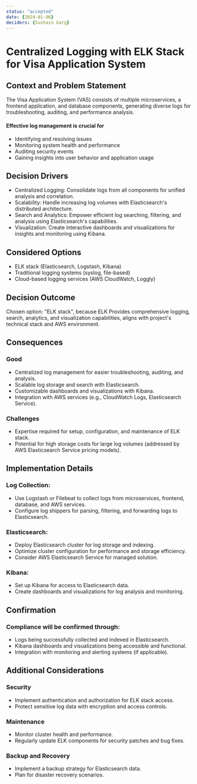 ```yaml
---
status: "accepted"
date: {2024-01-06}
deciders: {Sushain Garg}
---
```

# Centralized Logging with ELK Stack for Visa Application System

## Context and Problem Statement

The Visa Application System (VAS) consists of multiple microservices, a frontend application, and database components, generating diverse logs for troubleshooting, auditing, and performance analysis.

#### Effective log management is crucial for

* Identifying and resolving issues
* Monitoring system health and performance
* Auditing security events
* Gaining insights into user behavior and application usage


## Decision Drivers

* Centralized Logging: Consolidate logs from all components for unified analysis and correlation.
* Scalability: Handle increasing log volumes with Elasticsearch's distributed architecture.
* Search and Analytics: Empower efficient log searching, filtering, and analysis using Elasticsearch's capabilities.
* Visualization: Create interactive dashboards and visualizations for insights and monitoring using Kibana.

## Considered Options

* ELK stack (Elasticsearch, Logstash, Kibana)
* Traditional logging systems (syslog, file-based)
* Cloud-based logging services (AWS CloudWatch, Loggly)

## Decision Outcome

Chosen option: "ELK stack", because
ELK Provides comprehensive logging, search, analytics, and visualization capabilities, aligns with project's technical stack and AWS environment.


## Consequences

### Good 

* Centralized log management for easier troubleshooting, auditing, and analysis.
* Scalable log storage and search with Elasticsearch.
* Customizable dashboards and visualizations with Kibana.
* Integration with AWS services (e.g., CloudWatch Logs, Elasticsearch Service).

### Challenges

* Expertise required for setup, configuration, and maintenance of ELK stack.
* Potential for high storage costs for large log volumes (addressed by AWS Elasticsearch Service pricing models).

## Implementation Details

### Log Collection:

* Use Logstash or Filebeat to collect logs from microservices, frontend, database, and AWS services.
* Configure log shippers for parsing, filtering, and forwarding logs to Elasticsearch.

### Elasticsearch:

* Deploy Elasticsearch cluster for log storage and indexing.
* Optimize cluster configuration for performance and storage efficiency.
* Consider AWS Elasticsearch Service for managed solution.

### Kibana:

* Set up Kibana for access to Elasticsearch data.
* Create dashboards and visualizations for log analysis and monitoring.

## Confirmation

### Compliance will be confirmed through:

* Logs being successfully collected and indexed in Elasticsearch.
* Kibana dashboards and visualizations being accessible and functional.
* Integration with monitoring and alerting systems (if applicable).

## Additional Considerations

### Security

* Implement authentication and authorization for ELK stack access.
* Protect sensitive log data with encryption and access controls.

### Maintenance

* Monitor cluster health and performance.
* Regularly update ELK components for security patches and bug fixes.

### Backup and Recovery

* Implement a backup strategy for Elasticsearch data.
* Plan for disaster recovery scenarios.
